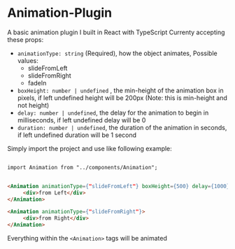 # Animation-Plugin
A basic animation plugin I built in React with TypeScript
Currenty accepting these props:
  - ```animationType: string``` (Required), how the object animates, 
  Possible values:
       -  slideFromLeft
       -  slideFromRight
       -  fadeIn
  - ```boxHeight: number | undefined``` , the min-height of the animation box in pixels, if left undefined height will be 200px (Note: this is min-height and not height)
  - ```delay: number | undefined```, the delay for the animation to begin in milliseconds, if left undefined delay will be 0
  - ```duration: number | undefined```, the duration of the animation in seconds, if left undefined duration will be 1 second

Simply import the project and use like following example:

```html

import Animation from "../components/Animation";


<Animation animationType={"slideFromLeft"} boxHeight={500} delay={1000} duration={2}>
     <div>from Left</div>
</Animation>

<Animation animationType={"slideFromRight"}>
     <div>from Right</div>
</Animation>

```
Everything within the ``` <Animation> ``` tags will be animated
